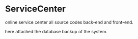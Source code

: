 # ServiceCenter
online service center all source codes back-end and front-end.

here attached the database backup of the system.
